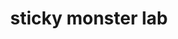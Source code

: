 ---
title: "sticky monster lab"
id: tag.id
permalink: "/tags/sticky%20monster%20lab"
videos: [193,380]
---